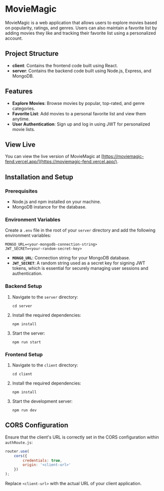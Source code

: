 # MovieMagic

MovieMagic is a web application that allows users to explore movies based on popularity, ratings, and genres. Users can also maintain a favorite list by adding movies they like and tracking their favorite list using a personalized account.

## Project Structure

- **client**: Contains the frontend code built using React.
- **server**: Contains the backend code built using Node.js, Express, and MongoDB.

## Features

- **Explore Movies**: Browse movies by popular, top-rated, and genre categories.
- **Favorite List**: Add movies to a personal favorite list and view them anytime.
- **User Authentication**: Sign up and log in using JWT for personalized movie lists.

## View Live

You can view the live version of MovieMagic at [https://moviemagic-fend.vercel.app/](https://moviemagic-fend.vercel.app/).

## Installation and Setup

### Prerequisites

- Node.js and npm installed on your machine.
- MongoDB instance for the database.

### Environment Variables

Create a `.env` file in the root of your `server` directory and add the following environment variables:

```
MONGO_URL=<your-mongodb-connection-string>
JWT_SECRET=<your-random-secret-key>
```

- **`MONGO_URL`**: Connection string for your MongoDB database.
- **`JWT_SECRET`**: A random string used as a secret key for signing JWT tokens, which is essential for securely managing user sessions and authentication.

### Backend Setup

1. Navigate to the `server` directory:
   ```
   cd server
   ```
2. Install the required dependencies:
   ```
   npm install
   ```
3. Start the server:
   ```
   npm run start
   ```

### Frontend Setup

1. Navigate to the `client` directory:
   ```
   cd client
   ```
2. Install the required dependencies:
   ```
   npm install
   ```
3. Start the development server:
   ```
   npm run dev
   ```

## CORS Configuration

Ensure that the client's URL is correctly set in the CORS configuration within `authRoute.js`:

```javascript
router.use(
    cors({
        credentials: true,
        origin: '<client-url>'
    })
);
```

Replace `<client-url>` with the actual URL of your client application.
